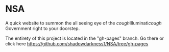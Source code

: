 NSA
===

A quick website to summon the all seeing eye of the *cough*Illuminati*cough* Government right to your doorstep.

The entirety of this project is located in the "gh-pages" branch. Go there or click here https://github.com/shadowdarkness1/NSA/tree/gh-pages
